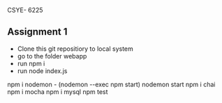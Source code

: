 CSYE- 6225 
## Assignment 1

- Clone this git repositiory to local system 
- go to the folder webapp
- run npm i 
- run node index.js


npm i nodemon - (nodemon --exec npm start)
nodemon start
npm i chai
npm i mocha
npm i mysql
npm test
